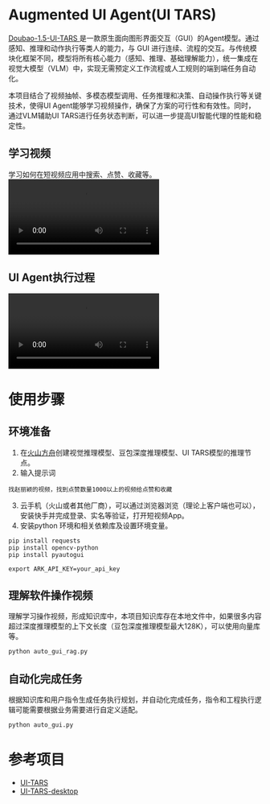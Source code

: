 # Augmented UI Agent(UI TARS)
[Doubao-1.5-UI-TARS ](https://www.volcengine.com/docs/82379/1536429)是一款原生面向图形界面交互（GUI）的Agent模型。通过感知、推理和动作执行等类人的能力，与 GUI 进行连续、流程的交互。与传统模块化框架不同，模型将所有核心能力（感知、推理、基础理解能力），统一集成在视觉大模型（VLM）中，实现无需预定义工作流程或人工规则的端到端任务自动化。

本项目结合了视频抽帧、多模态模型调用、任务推理和决策、自动操作执行等关键技术，使得UI Agent能够学习视频操作，确保了方案的可行性和有效性。同时，通过VLM辅助UI TARS进行任务状态判断，可以进一步提高UI智能代理的性能和稳定性。

## 学习视频
学习如何在短视频应用中搜索、点赞、收藏等。
![](./demo5.mp4)
## UI Agent执行过程
![](./example-zly-720.mp4)

# 使用步骤
## 环境准备
1. 在[火山方舟](https://www.volcengine.com/docs/82379/1099455)创建视觉推理模型、豆包深度推理模型、UI TARS模型的推理节点。
2. 输入提示词
```text
找赵丽颖的视频，找到点赞数量1000以上的视频给点赞和收藏
```
3. 云手机（火山或者其他厂商），可以通过浏览器浏览（理论上客户端也可以），安装快手并完成登录、实名等验证，打开短视频App。
4. 安装python 环境和相关依赖库及设置环境变量。
```shell
pip install requests
pip install opencv-python
pip install pyautogui

export ARK_API_KEY=your_api_key
```
## 理解软件操作视频
理解学习操作视频，形成知识库中，本项目知识库存在本地文件中，如果很多内容超过深度推理模型的上下文长度（豆包深度推理模型最大128K），可以使用向量库等。
```python
python auto_gui_rag.py
```

## 自动化完成任务
根据知识库和用户指令生成任务执行规划，并自动化完成任务，指令和工程执行逻辑可能需要根据业务需要进行自定义适配。
```python
python auto_gui.py
```

# 参考项目
- [UI-TARS](https://github.com/bytedance/UI-TARS)
- [UI-TARS-desktop](https://github.com/bytedance/UI-TARS-desktop)